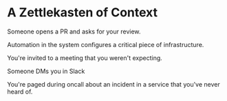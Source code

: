 # A Zettlekasten of Context

Someone opens a PR and asks for your review.

Automation in the system configures a critical piece of infrastructure.

You're invited to a meeting that you weren't expecting.

Someone DMs you in Slack

You're paged during oncall about an incident in a service that you've never
heard of.



